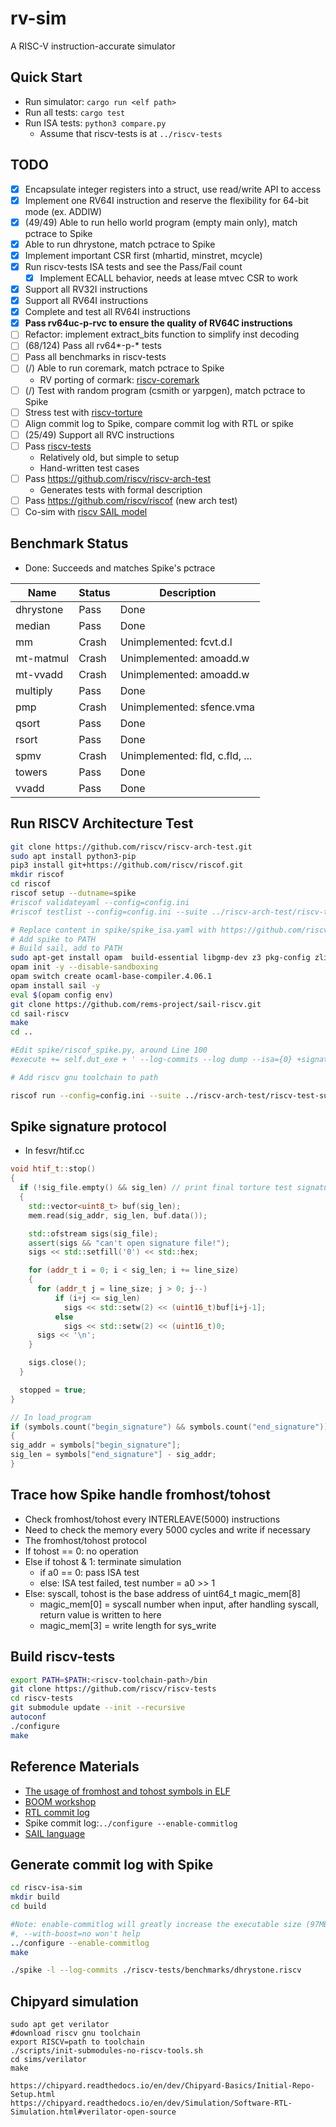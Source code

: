 # rv-sim
A RISC-V instruction-accurate simulator

## Quick Start
- Run simulator: ```cargo run <elf path>```
- Run all tests: ```cargo test```
- Run ISA tests: ```python3 compare.py```
    - Assume that riscv-tests is at ```../riscv-tests```

## TODO
- [x] Encapsulate integer registers into a struct, use read/write API to access
- [x] Implement one RV64I instruction and reserve the flexibility for 64-bit mode (ex. ADDIW)
- [x] (49/49) Able to run hello world program (empty main only), match pctrace to Spike
- [x] Able to run dhrystone, match pctrace to Spike
- [x] Implement important CSR first (mhartid, minstret, mcycle)
- [x] Run riscv-tests ISA tests and see the Pass/Fail count
    - [x] Implement ECALL behavior, needs at lease mtvec CSR to work
- [x] Support all RV32I instructions
- [x] Support all RV64I instructions
- [x] Complete and test all RV64I instructions
- [x] **Pass rv64uc-p-rvc to ensure the quality of RV64C instructions**
- [ ] Refactor: implement extract_bits function to simplify inst decoding
- [ ] (68/124) Pass all rv64*-p-* tests
- [ ] Pass all benchmarks in riscv-tests
- [ ] (/) Able to run coremark, match pctrace to Spike
    - RV porting of cormark: [riscv-coremark](https://github.com/riscv-boom/riscv-coremark)
- [ ] (/) Test with random program (csmith or yarpgen), match pctrace to Spike
- [ ] Stress test with [riscv-torture](https://github.com/ucb-bar/riscv-torture)
- [ ] Align commit log to Spike, compare commit log with RTL or spike
- [ ] (25/49) Support all RVC instructions
- [ ] Pass [riscv-tests](https://github.com/riscv/riscv-tests)
    - Relatively old, but simple to setup
    - Hand-written test cases
- [ ] Pass https://github.com/riscv/riscv-arch-test
    - Generates tests with formal description
- [ ] Pass https://github.com/riscv/riscof (new arch test)
- [ ] Co-sim with [riscv SAIL model](https://github.com/riscv/sail-riscv)

## Benchmark Status
- Done: Succeeds and matches Spike's pctrace

Name      | Status | Description
-----     | ------ | -----
dhrystone | Pass   | Done
median    | Pass   | Done
mm        | Crash  | Unimplemented: fcvt.d.l
mt-matmul | Crash  | Unimplemented: amoadd.w
mt-vvadd  | Crash  | Unimplemented: amoadd.w
multiply  | Pass   | Done
pmp       | Crash  | Unimplemented: sfence.vma
qsort     | Pass   | Done
rsort     | Pass   | Done
spmv      | Crash  | Unimplemented: fld, c.fld, ...
towers    | Pass   | Done
vvadd     | Pass   | Done

## Run RISCV Architecture Test
```bash
git clone https://github.com/riscv/riscv-arch-test.git
sudo apt install python3-pip
pip3 install git+https://github.com/riscv/riscof.git
mkdir riscof
cd riscof
riscof setup --dutname=spike
#riscof validateyaml --config=config.ini
#riscof testlist --config=config.ini --suite ../riscv-arch-test/riscv-test-suite/rv64i_m --env ../riscv-arch-test/riscv-test-suite/env

# Replace content in spike/spike_isa.yaml with https://github.com/riscv/riscv-config/blob/master/examples/rv64i_isa.yaml
# Add spike to PATH
# Build sail, add to PATH
sudo apt-get install opam  build-essential libgmp-dev z3 pkg-config zlib1g-dev
opam init -y --disable-sandboxing
opam switch create ocaml-base-compiler.4.06.1
opam install sail -y
eval $(opam config env)
git clone https://github.com/rems-project/sail-riscv.git
cd sail-riscv
make
cd ..

#Edit spike/riscof_spike.py, around Line 100
#execute += self.dut_exe + ' --log-commits --log dump --isa={0} +signature={1} +signature-granularity=4 {2};'.format(self.isa, sig_file, elf)

# Add riscv gnu toolchain to path

riscof run --config=config.ini --suite ../riscv-arch-test/riscv-test-suite/rv64i_m --env ../riscv-arch-test/riscv-test-suite/env
```

## Spike signature protocol
- In fesvr/htif.cc
```cpp
void htif_t::stop()
{
  if (!sig_file.empty() && sig_len) // print final torture test signature
  {
    std::vector<uint8_t> buf(sig_len);
    mem.read(sig_addr, sig_len, buf.data());

    std::ofstream sigs(sig_file);
    assert(sigs && "can't open signature file!");
    sigs << std::setfill('0') << std::hex;

    for (addr_t i = 0; i < sig_len; i += line_size)
    {
      for (addr_t j = line_size; j > 0; j--)
          if (i+j <= sig_len)
            sigs << std::setw(2) << (uint16_t)buf[i+j-1];
          else
            sigs << std::setw(2) << (uint16_t)0;
      sigs << '\n';
    }

    sigs.close();
  }

  stopped = true;
}
```
```cpp
// In load_program
if (symbols.count("begin_signature") && symbols.count("end_signature"))
{
sig_addr = symbols["begin_signature"];
sig_len = symbols["end_signature"] - sig_addr;
}
```

## Trace how Spike handle fromhost/tohost
- Check fromhost/tohost every INTERLEAVE(5000) instructions
- Need to check the memory every 5000 cycles and write if necessary
- The fromhost/tohost protocol
-   If tohost == 0: no operation
-   Else if tohost & 1: terminate simulation
    -   if a0 == 0: pass ISA test
    -   else: ISA test failed, test number = a0 >> 1
-   Else: syscall, tohost is the base address of uint64_t magic_mem[8]
    -   magic_mem[0] = syscall number when input, after handling syscall, return value is written to here
    -   magic_mem[3] = write length for sys_write

## Build riscv-tests
```bash
export PATH=$PATH:<riscv-toolchain-path>/bin
git clone https://github.com/riscv/riscv-tests
cd riscv-tests
git submodule update --init --recursive
autoconf
./configure
make
```

## Reference Materials
- [The usage of fromhost and tohost symbols in ELF](https://github.com/riscv/riscv-isa-sim/issues/364)
- [BOOM workshop](https://riscv.org/wp-content/uploads/2016/01/Wed1345-RISCV-Workshop-3-BOOM.pdf)
- [RTL commit log](https://docs.boom-core.org/en/latest/sections/parameterization.html)
- Spike commit log:```../configure --enable-commitlog```
- [SAIL language](https://www.cl.cam.ac.uk/~pes20/sail/)

## Generate commit log with Spike
```bash
cd riscv-isa-sim
mkdir build
cd build

#Note: enable-commitlog will greatly increase the executable size (97MB -> 160MB)
#, --with-boost=no won't help
../configure --enable-commitlog
make

./spike -l --log-commits ./riscv-tests/benchmarks/dhrystone.riscv
```

## Chipyard simulation
```
sudo apt get verilator
#download riscv gnu toolchain
export RISCV=path to toolchain
./scripts/init-submodules-no-riscv-tools.sh
cd sims/verilator
make

https://chipyard.readthedocs.io/en/dev/Chipyard-Basics/Initial-Repo-Setup.html
https://chipyard.readthedocs.io/en/dev/Simulation/Software-RTL-Simulation.html#verilator-open-source
```
